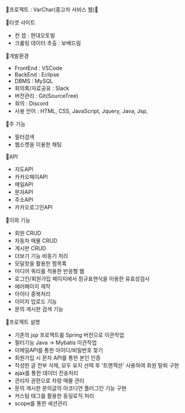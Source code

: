 🛑프로젝트 : VarChar(중고차 서비스 웹)🛑

💠타겟 사이트
- 컨 셉 : 현대오토빌
- 크롤링 데이터 추출 : 보배드림

💠개발환경
- FrontEnd : VSCode
- BackEnd : Eclipse
- DBMS : MySQL
- 회의록/자료공유 : Slack
- 버전관리 : Git(SourceTree)
- 회의 : Discord
- 사용 언어 : HTML, CSS, JavaScript, Jquery, Java, Jsp,

💠주 기능
- 필터검색
- 웹소켓을 이용한 채팅

💠API
- 지도API
- 카카오페이API
- 메일API
- 문자API
- 주소API
- 카카오로그인API

💠이외 기능
- 회원 CRUD
- 자동차 매물 CRUD
- 게시판 CRUD
- 더보기 기능 비동기 처리
- 모달창을 활용한 찜목록
- 미디어 쿼리를 적용한 반응형 웹
- 로그인/회원가입 페이지에서 정규표현식을 이용한 유효성검사
- 에러페이지 제작
- 아이디 중복처리
- 이미지 업로드 기능
- 문의 게시판 검색 기능

💠프로젝트 설명
- 기존의 jsp 프로젝트를 Spring 버전으로 이관작업
- 필터기능 Java -> Mybatis 이관작업
- 이메일API를 통한 아이디/비밀번호 찾기
- 회원가입 시 문자 API를 통한 본인 인증
- 작성한 글 전부 삭제, 모두 유지 선택 후 '트랜잭션' 사용하여 회원 탈퇴 구현
- ajax를 통한 데이터 전송처리
- 관리자 권한으로 차량 매물 관리
- 문의 게시판 문의글의 아코디언 플러그인 기능 구현
- 커스텀 태그를 활용한 동일로직 처리
- scope를 통한 세션관리
